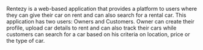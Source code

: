 Rentezy is a web-based application that provides a platform to users where they can give their car on rent and can also search for a rental car. This application has two users: Owners and Customers. Owner can create their profile, upload car details to rent and can also track their cars while customers can search for a car based on his criteria on location, price or the type of car. 
